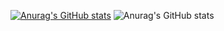 [![Anurag's GitHub stats](https://github-readme-stats.vercel.app/api?username=PatroklosGeorgiadis)](https://github.com/anuraghazra/github-readme-stats)
![Anurag's GitHub stats](https://github-readme-stats.vercel.app/api?username=PatroklosGeorgiadis&show_icons=true&theme=cobalt)
<!--
**PatroklosGeorgiadis/PatroklosGeorgiadis** is a ✨ _special_ ✨ repository because its `README.md` (this file) appears on your GitHub profile.

Here are some ideas to get you started:

- 🔭 I’m currently working on ...
- 🌱 I’m currently learning ...
- 👯 I’m looking to collaborate on ...
- 🤔 I’m looking for help with ...
- 💬 Ask me about ...
- 📫 How to reach me: ...
- 😄 Pronouns: ...
- ⚡ Fun fact: ...
-->
